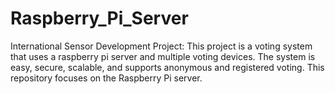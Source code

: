 # Raspberry_Pi_Server
International Sensor Development Project: This project is a voting system that uses a raspberry pi server and multiple voting devices. The system is easy, secure, scalable, and supports anonymous and registered voting. This repository focuses on the Raspberry Pi server.
